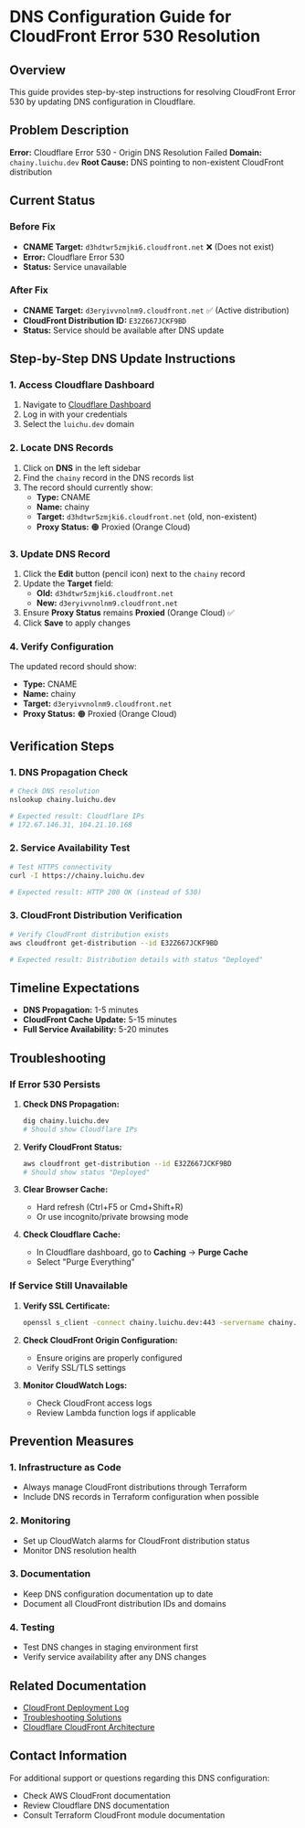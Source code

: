 # DNS Configuration Guide for CloudFront Error 530 Resolution

## Overview

This guide provides step-by-step instructions for resolving CloudFront Error 530 by updating DNS configuration in Cloudflare.

## Problem Description

**Error:** Cloudflare Error 530 - Origin DNS Resolution Failed
**Domain:** `chainy.luichu.dev`
**Root Cause:** DNS pointing to non-existent CloudFront distribution

## Current Status

### Before Fix

- **CNAME Target:** `d3hdtwr5zmjki6.cloudfront.net` ❌ (Does not exist)
- **Error:** Cloudflare Error 530
- **Status:** Service unavailable

### After Fix

- **CNAME Target:** `d3eryivvnolnm9.cloudfront.net` ✅ (Active distribution)
- **CloudFront Distribution ID:** `E32Z667JCKF9BD`
- **Status:** Service should be available after DNS update

## Step-by-Step DNS Update Instructions

### 1. Access Cloudflare Dashboard

1. Navigate to [Cloudflare Dashboard](https://dash.cloudflare.com)
2. Log in with your credentials
3. Select the `luichu.dev` domain

### 2. Locate DNS Records

1. Click on **DNS** in the left sidebar
2. Find the `chainy` record in the DNS records list
3. The record should currently show:
   - **Type:** CNAME
   - **Name:** chainy
   - **Target:** `d3hdtwr5zmjki6.cloudfront.net` (old, non-existent)
   - **Proxy Status:** 🟠 Proxied (Orange Cloud)

### 3. Update DNS Record

1. Click the **Edit** button (pencil icon) next to the `chainy` record
2. Update the **Target** field:
   - **Old:** `d3hdtwr5zmjki6.cloudfront.net`
   - **New:** `d3eryivvnolnm9.cloudfront.net`
3. Ensure **Proxy Status** remains **Proxied** (Orange Cloud) ✅
4. Click **Save** to apply changes

### 4. Verify Configuration

The updated record should show:

- **Type:** CNAME
- **Name:** chainy
- **Target:** `d3eryivvnolnm9.cloudfront.net`
- **Proxy Status:** 🟠 Proxied (Orange Cloud)

## Verification Steps

### 1. DNS Propagation Check

```bash
# Check DNS resolution
nslookup chainy.luichu.dev

# Expected result: Cloudflare IPs
# 172.67.146.31, 104.21.10.168
```

### 2. Service Availability Test

```bash
# Test HTTPS connectivity
curl -I https://chainy.luichu.dev

# Expected result: HTTP 200 OK (instead of 530)
```

### 3. CloudFront Distribution Verification

```bash
# Verify CloudFront distribution exists
aws cloudfront get-distribution --id E32Z667JCKF9BD

# Expected result: Distribution details with status "Deployed"
```

## Timeline Expectations

- **DNS Propagation:** 1-5 minutes
- **CloudFront Cache Update:** 5-15 minutes
- **Full Service Availability:** 5-20 minutes

## Troubleshooting

### If Error 530 Persists

1. **Check DNS Propagation:**

   ```bash
   dig chainy.luichu.dev
   # Should show Cloudflare IPs
   ```

2. **Verify CloudFront Status:**

   ```bash
   aws cloudfront get-distribution --id E32Z667JCKF9BD
   # Should show status "Deployed"
   ```

3. **Clear Browser Cache:**

   - Hard refresh (Ctrl+F5 or Cmd+Shift+R)
   - Or use incognito/private browsing mode

4. **Check Cloudflare Cache:**
   - In Cloudflare dashboard, go to **Caching** → **Purge Cache**
   - Select "Purge Everything"

### If Service Still Unavailable

1. **Verify SSL Certificate:**

   ```bash
   openssl s_client -connect chainy.luichu.dev:443 -servername chainy.luichu.dev
   ```

2. **Check CloudFront Origin Configuration:**

   - Ensure origins are properly configured
   - Verify SSL/TLS settings

3. **Monitor CloudWatch Logs:**
   - Check CloudFront access logs
   - Review Lambda function logs if applicable

## Prevention Measures

### 1. Infrastructure as Code

- Always manage CloudFront distributions through Terraform
- Include DNS records in Terraform configuration when possible

### 2. Monitoring

- Set up CloudWatch alarms for CloudFront distribution status
- Monitor DNS resolution health

### 3. Documentation

- Keep DNS configuration documentation up to date
- Document all CloudFront distribution IDs and domains

### 4. Testing

- Test DNS changes in staging environment first
- Verify service availability after any DNS changes

## Related Documentation

- [CloudFront Deployment Log](../docs/CLOUDFRONT_DEPLOYMENT_LOG.md)
- [Troubleshooting Solutions](../docs/TROUBLESHOOTING_SOLUTIONS.md)
- [Cloudflare CloudFront Architecture](../docs/CLOUDFLARE_CLOUDFRONT_ARCHITECTURE.md)

## Contact Information

For additional support or questions regarding this DNS configuration:

- Check AWS CloudFront documentation
- Review Cloudflare DNS documentation
- Consult Terraform CloudFront module documentation
